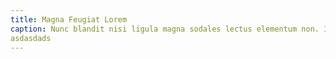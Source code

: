 ```yaml
---
title: Magna Feugiat Lorem
caption: Nunc blandit nisi ligula magna sodales lectus elementum non. Integer id venenatis velit.
asdasdads
---
```

